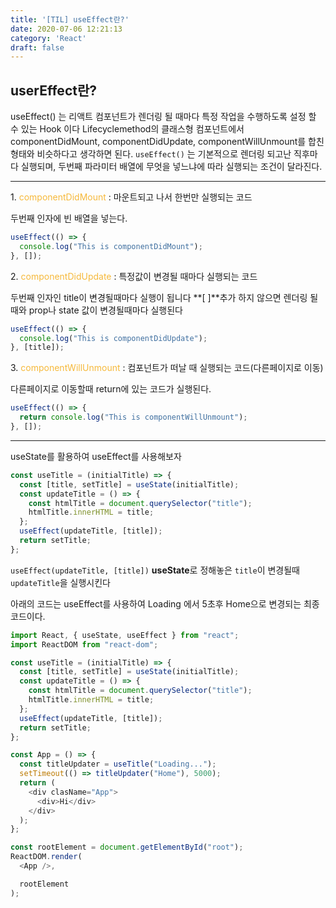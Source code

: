 ```yaml
---
title: '[TIL] useEffect란?'
date: 2020-07-06 12:21:13
category: 'React'
draft: false
---
```


## userEffect란?
useEffect() 는 리액트 컴포넌트가 렌더링 될 때마다 특정 작업을 수행하도록 설정 할 수 있는 Hook 이다 Lifecyclemethod의 클래스형 컴포넌트에서 componentDidMount, componentDidUpdate, componentWillUnmount를 합친 형태와 비슷하다고 생각하면 된다. `useEffect()` 는 기본적으로 렌더링 되고난 직후마다 실행되며, 두번째 파라미터 배열에 무엇을 넣느냐에 따라 실행되는 조건이 달라진다.

***

1. <span style="color: #f6b93b">componentDidMount</span> : 마운트되고 나서 한번만 실행되는 코드

두번째 인자에 빈 배열을 넣는다.

```javascript
useEffect(() => {
  console.log("This is componentDidMount");
}, []);
```

2. <span style="color: #f6b93b">componentDidUpdate</span> : 특정값이 변경될 때마다 실행되는 코드

두번째 인자인 title이 변경될때마다 실행이 됩니다 **[ ]**추가 하지 않으면 렌더링 될때와 prop나 state 값이 변경될때마다 실행된다

```javascript
useEffect(() => {
  console.log("This is componentDidUpdate");
}, [title]);
```

3. <span style="color: #f6b93b">componentWillUnmount</span> : 컴포넌트가 떠날 때 실행되는 코드(다른페이지로 이동)

다른페이지로 이동할때 return에 있는 코드가 실행된다.

```javascript
useEffect(() => {
  return console.log("This is componentWillUnmount");
}, []);
```

***

useState를 활용하여 useEffect를 사용해보자

```javascript
const useTitle = (initialTitle) => {
  const [title, setTitle] = useState(initialTitle);
  const updateTitle = () => {
    const htmlTitle = document.querySelector("title");
    htmlTitle.innerHTML = title;
  };
  useEffect(updateTitle, [title]);
  return setTitle;
};
```

`useEffect(updateTitle, [title])` **useState**로 정해놓은 `title`이 변경될때 `updateTitle`을 실행시킨다

아래의 코드는 useEffect를 사용하여 Loading 에서 5초후 Home으로 변경되는 최종코드이다.

```javascript
import React, { useState, useEffect } from "react";
import ReactDOM from "react-dom";

const useTitle = (initialTitle) => {
  const [title, setTitle] = useState(initialTitle);
  const updateTitle = () => {
    const htmlTitle = document.querySelector("title");
    htmlTitle.innerHTML = title;
  };
  useEffect(updateTitle, [title]);
  return setTitle;
};

const App = () => {
  const titleUpdater = useTitle("Loading...");
  setTimeout(() => titleUpdater("Home"), 5000);
  return (
    <div clasName="App">
      <div>Hi</div>
    </div>
  );
};

const rootElement = document.getElementById("root");
ReactDOM.render(
  <App />,

  rootElement
);
```
